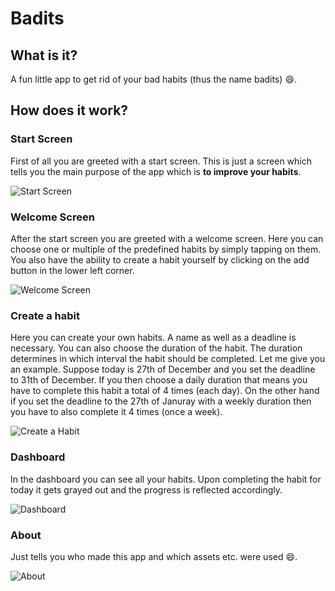 # Badits

## What is it?
A fun little app to get rid of your bad habits (thus the name badits) :smile:.

## How does it work?

### Start Screen
First of all you are greeted with a start screen. This is just a screen which tells you the main purpose of the app which is **to improve your habits**.

![Start Screen](./documentation/images/start_screen.png)

### Welcome Screen
After the start screen you are greeted with a welcome screen. Here you can choose one or multiple of the predefined habits by simply tapping on them. You also have the ability to create a habit yourself by clicking on the add button in the lower left corner.

![Welcome Screen](./documentation/images/welcome_screen.png)

### Create a habit
Here you can create your own habits. A name as well as a deadline is necessary. You can also choose the duration of the habit. The duration determines in which interval the habit should be completed. Let me give you an example. Suppose today is 27th of December and you set the deadline to 31th of December. If you then choose a daily duration that means you have to complete this habit a total of 4 times (each day). On the other hand if you set the deadline to the 27th of Januray with a weekly duration then you have to also complete it 4 times (once a week).

![Create a Habit](./documentation/images/create_a_habit.png)

### Dashboard
In the dashboard you can see all your habits. Upon completing the habit for today it gets grayed out and the progress is reflected accordingly.

![Dashboard](./documentation/images/dashboard.png)

### About
Just tells you who made this app and which assets etc. were used :smile:.

![About](./documentation/images/about.png)

